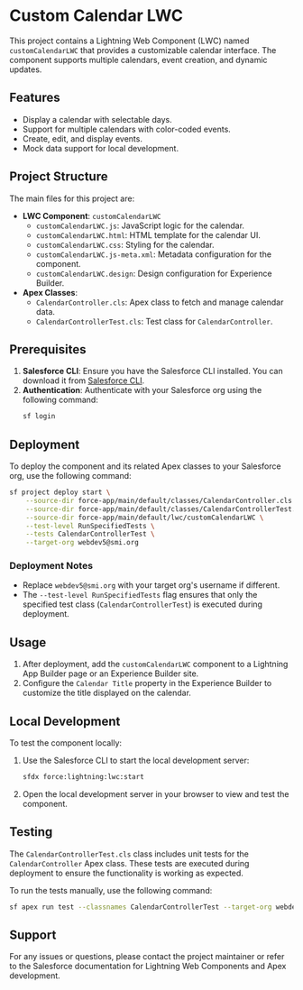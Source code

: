 # Custom Calendar LWC

This project contains a Lightning Web Component (LWC) named `customCalendarLWC` that provides a customizable calendar interface. The component supports multiple calendars, event creation, and dynamic updates.

## Features

- Display a calendar with selectable days.
- Support for multiple calendars with color-coded events.
- Create, edit, and display events.
- Mock data support for local development.

## Project Structure

The main files for this project are:

- **LWC Component**: `customCalendarLWC`
  - `customCalendarLWC.js`: JavaScript logic for the calendar.
  - `customCalendarLWC.html`: HTML template for the calendar UI.
  - `customCalendarLWC.css`: Styling for the calendar.
  - `customCalendarLWC.js-meta.xml`: Metadata configuration for the component.
  - `customCalendarLWC.design`: Design configuration for Experience Builder.
- **Apex Classes**:
  - `CalendarController.cls`: Apex class to fetch and manage calendar data.
  - `CalendarControllerTest.cls`: Test class for `CalendarController`.

## Prerequisites

1. **Salesforce CLI**: Ensure you have the Salesforce CLI installed. You can download it from [Salesforce CLI](https://developer.salesforce.com/tools/sfdxcli).
2. **Authentication**: Authenticate with your Salesforce org using the following command:
   ```bash
   sf login
   ```

## Deployment

To deploy the component and its related Apex classes to your Salesforce org, use the following command:

```bash
sf project deploy start \
    --source-dir force-app/main/default/classes/CalendarController.cls \
    --source-dir force-app/main/default/classes/CalendarControllerTest.cls \
    --source-dir force-app/main/default/lwc/customCalendarLWC \
    --test-level RunSpecifiedTests \
    --tests CalendarControllerTest \
    --target-org webdev5@smi.org
```

### Deployment Notes

- Replace `webdev5@smi.org` with your target org's username if different.
- The `--test-level RunSpecifiedTests` flag ensures that only the specified test class (`CalendarControllerTest`) is executed during deployment.

## Usage

1. After deployment, add the `customCalendarLWC` component to a Lightning App Builder page or an Experience Builder site.
2. Configure the `Calendar Title` property in the Experience Builder to customize the title displayed on the calendar.

## Local Development

To test the component locally:

1. Use the Salesforce CLI to start the local development server:
   ```bash
   sfdx force:lightning:lwc:start
   ```
2. Open the local development server in your browser to view and test the component.

## Testing

The `CalendarControllerTest.cls` class includes unit tests for the `CalendarController` Apex class. These tests are executed during deployment to ensure the functionality is working as expected.

To run the tests manually, use the following command:

```bash
sf apex run test --classnames CalendarControllerTest --target-org webdev5@smi.org
```

## Support

For any issues or questions, please contact the project maintainer or refer to the Salesforce documentation for Lightning Web Components and Apex development.
